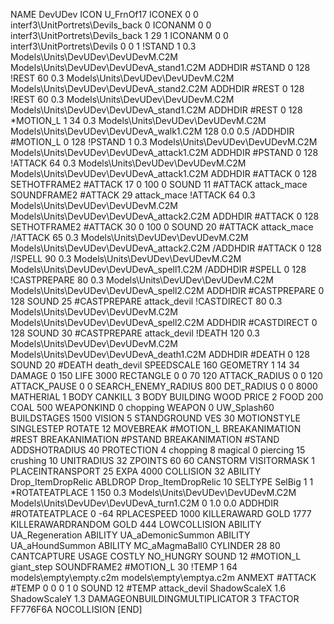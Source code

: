 NAME DevUDev
ICON U_FrnOf17
ICONEX 0 0 interf3\UnitPortrets\Devils_back 0
ICONANM 0 0 interf3\UnitPortrets\Devils_back 1 29 1
ICONANM 0 0 interf3\UnitPortrets\Devils 0 0 1
!STAND          1 0.3  Models\Units\DevUDev\DevUDevM.C2M Models\Units\DevUDev\DevUDevA_stand1.C2M
ADDHDIR #STAND 0 128
!REST          60 0.3  Models\Units\DevUDev\DevUDevM.C2M Models\Units\DevUDev\DevUDevA_stand2.C2M
ADDHDIR #REST 0 128
!REST          60 0.3  Models\Units\DevUDev\DevUDevM.C2M Models\Units\DevUDev\DevUDevA_stand1.C2M
ADDHDIR #REST 0 128
*MOTION_L      1 34 0.3  Models\Units\DevUDev\DevUDevM.C2M Models\Units\DevUDev\DevUDevA_walk1.C2M 128 0.0 0.5
/ADDHDIR #MOTION_L 0 128
!PSTAND        1  0.3  Models\Units\DevUDev\DevUDevM.C2M Models\Units\DevUDev\DevUDevA_attack1.C2M
ADDHDIR #PSTAND 0 128 
!ATTACK        64 0.3  Models\Units\DevUDev\DevUDevM.C2M Models\Units\DevUDev\DevUDevA_attack1.C2M
ADDHDIR #ATTACK 0 128
SETHOTFRAME2 #ATTACK 17 0 100 0
SOUND 11 #ATTACK attack_mace
SOUNDFRAME2 #ATTACK 29 attack_mace
!ATTACK        64 0.3  Models\Units\DevUDev\DevUDevM.C2M Models\Units\DevUDev\DevUDevA_attack2.C2M
ADDHDIR #ATTACK 0 128
SETHOTFRAME2 #ATTACK 30 0 100 0
SOUND 20 #ATTACK attack_mace
/!ATTACK        65 0.3  Models\Units\DevUDev\DevUDevM.C2M Models\Units\DevUDev\DevUDevA_attack2.C2M
/ADDHDIR #ATTACK 0 128
/!SPELL        90 0.3  Models\Units\DevUDev\DevUDevM.C2M Models\Units\DevUDev\DevUDevA_spell1.C2M
/ADDHDIR #SPELL 0 128
!CASTPREPARE        80 0.3  Models\Units\DevUDev\DevUDevM.C2M Models\Units\DevUDev\DevUDevA_spell2.C2M
ADDHDIR #CASTPREPARE 0 128
SOUND 25 #CASTPREPARE attack_devil
!CASTDIRECT        80 0.3  Models\Units\DevUDev\DevUDevM.C2M Models\Units\DevUDev\DevUDevA_spell2.C2M
ADDHDIR #CASTDIRECT 0 128
SOUND 30 #CASTPREPARE attack_devil
!DEATH         120 0.3  Models\Units\DevUDev\DevUDevM.C2M Models\Units\DevUDev\DevUDevA_death1.C2M
ADDHDIR #DEATH 0 128
SOUND 20 #DEATH death_devil
SPEEDSCALE 160
GEOMETRY 1 14 34
DAMAGE   0 150
LIFE     3000
RECTANGLE 0 0 70 120
ATTACK_RADIUS 0 0 120
ATTACK_PAUSE 0 0
SEARCH_ENEMY_RADIUS 800
DET_RADIUS 0 0 8000
MATHERIAL 1 BODY
CANKILL 3 BODY BUILDING WOOD
PRICE 2 FOOD 200 COAL 500
WEAPONKIND 0 chopping
WEAPON	0 UW_Splash60
BUILDSTAGES 1500
VISION 5
STANDGROUND
VES 30
MOTIONSTYLE SINGLESTEP
ROTATE 12
MOVEBREAK #MOTION_L
BREAKANIMATION #REST
BREAKANIMATION #PSTAND
BREAKANIMATION #STAND
ADDSHOTRADIUS 40
PROTECTION 4 chopping 8 magical 0 piercing 15 crushing 10
UNITRADIUS 32
ZPOINTS 60 60
CANSTORM
VISITORMASK 1
PLACEINTRANSPORT 25
EXPA 4000
COLLISION 32
ABILITY Drop_ItemDropRelic
ABLDROP Drop_ItemDropRelic 10
SELTYPE SelBig 1 1
*ROTATEATPLACE      1 150 0.3 Models\Units\DevUDev\DevUDevM.C2M Models\Units\DevUDev\DevUDevA_turn1.C2M 0 1.0 0.0
ADDHDIR #ROTATEATPLACE 0 -64
RPLACESPEED         1000
KILLERAWARD             GOLD 1777
KILLERAWARDRANDOM       GOLD 444
LOWCOLLISION
ABILITY			UA_Regeneration
ABILITY			UA_aDemonicSummon
ABILITY			UA_aHoundSummon
ABILITY			MC_aMagmaBall0
CYLINDER 28 80
CANTCAPTURE
USAGE COSTLY
NO_HUNGRY
SOUND 12 #MOTION_L giant_step
SOUNDFRAME2 #MOTION_L 30
!TEMP  1 64 models\empty\empty.c2m models\empty\emptya.c2m
ANMEXT #ATTACK #TEMP 0 0 0 1 0
SOUND 12 #TEMP attack_devil
ShadowScaleX 1.6
ShadowScaleY 1.3
DAMAGEONBUILDINGMULTIPLICATOR 3
TFACTOR FF776F6A
NOCOLLISION
[END]
